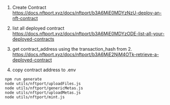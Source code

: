 
1. Create Contract
https://docs.nftport.xyz/docs/nftport/b3A6MjE0MDYzNzU-deploy-an-nft-contract

2. list all deployed contract
https://docs.nftport.xyz/docs/nftport/b3A6MjE0MDYzODE-list-all-your-deployed-contracts

3. get contract_address using the transaction_hash from 2.
https://docs.nftport.xyz/docs/nftport/b3A6MjE2NjM4OTk-retrieve-a-deployed-contract

4. copy contract address to .env

```
npm run generate
node utils/nftport/uploadFiles.js
node utils/nftport/genericMetas.js
node utils/nftport/uploadMetas.js
node utils/nftport/mint.js
```